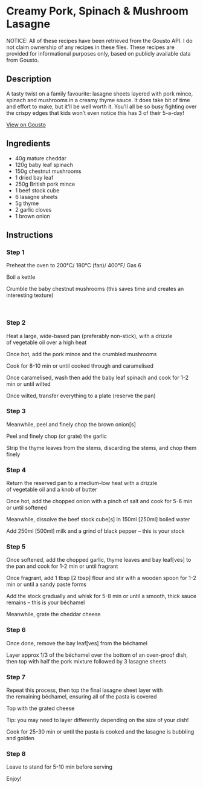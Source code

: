 # Creamy Pork, Spinach & Mushroom Lasagne 

NOTICE: All of these recipes have been retrieved from the Gousto API. I do not claim ownership of any recipes in these files. These recipes are provided for informational purposes only, based on publicly available data from Gousto.

## Description

A tasty twist on a family favourite: lasagne sheets layered with pork mince, spinach and mushrooms in a creamy thyme sauce. It does take bit of time and effort to make, but it'll be well worth it. You’ll all be so busy fighting over the crispy edges that kids won’t even notice this has 3 of their 5-a-day!

[View on Gousto](https://www.gousto.co.uk/recipes/cookbook/creamy-pork-spinach-mushroom-lasagne)

## Ingredients

- 40g mature cheddar
- 120g baby leaf spinach
- 150g chestnut mushrooms
- 1 dried bay leaf
- 250g British pork mince
- 1 beef stock cube
- 6 lasagne sheets
- 5g thyme
- 2 garlic cloves
- 1 brown onion

## Instructions


### Step 1

Preheat the oven to 200&deg;C/ 180&deg;C (fan)/ 400&deg;F/ Gas 6


Boil a kettle


Crumble the baby chestnut mushrooms&nbsp;(this saves time and creates an interesting texture)


&nbsp;


### Step 2

Heat a large, <span class="text-highlight">wide-based</span> pan (preferably non-stick), with a drizzle of&nbsp;vegetable oil<span class="text-highlight">&nbsp;</span><span class="text-highlight">over a high heat&nbsp;</span>


Once hot, add the pork mince and the&nbsp;crumbled mushrooms


Cook for 8-10 min or unt<span class="text-highlight">il cooked through an</span>d caramelised


Once caramelised, wash then add the baby leaf spinach and cook for 1-2 min or until wilted


Once wilted, transfer everything to a plate (reserve the pan)


### Step 3

Meanwhile, peel and finely chop the <span class="text-highlight">brown&nbsp;</span>onion<span class="text-danger">[s]</span>


Peel and finely chop (or grate) the garlic&nbsp;


Strip the thyme leaves from the stems, discarding the stems,<span class="text-highlight"> and chop them finely</span>


### Step 4

Return the reserved pan to a medium-low heat with a drizzle of&nbsp;vegetable&nbsp;oil and a knob of butter


Once hot, add the chopped onion with a pinch of salt and cook for 5-6 min or until softened


Meanwhile, dissolve the beef stock <span class="text-highlight">cube<span class="text-danger">[s]</span></span> in <span class="text-highlight">150ml <span class="text-danger">[250ml]</span></span> boiled water


Add 250ml <span class="text-danger">[500ml]</span> milk and a grind of black pepper<span class="text-highlight">&nbsp;&ndash;</span> this is your stock&nbsp;


### Step 5

Once softened, add the chopped garlic, thyme leaves and b<span class="text-highlight">ay leaf<span class="text-danger">[ves]</span>&nbsp;</span>to the pan and cook for 1-2 min or until fragrant


Once fragrant, add 1 tbsp <span class="text-danger">[2 tbsp]</span> flour and stir with a wooden spoon for 1-2 min or until a sandy paste forms


Add&nbsp;the stock&nbsp;gradually <span class="text-highlight">and</span> whisk for 5-8 min or until a smooth, thick sauce remains <span class="text-highlight">&ndash;</span> this is your&nbsp;b&eacute;chamel


Meanwhile, grate the cheddar cheese


### Step 6

Once done, remove the <span class="text-highlight">bay leaf<span class="text-danger">[ves] </span></span>from the b<span class="text-highlight">&eacute;</span>chamel


Layer approx 1/3 of the&nbsp;b&eacute;chamel over the bottom of an&nbsp;oven-proof dish, then top with half the pork mixture followed by <span class="text-highlight">3</span>&nbsp;lasagne sheets


### Step 7

Repeat this process, then top the final <span class="text-highlight">lasagne sheet layer</span> with the&nbsp;<span class="text-highlight">remaining</span>&nbsp;b&eacute;chamel,&nbsp;ensuring all of the pasta is covered


Top with the&nbsp;grated cheese


Tip: you may need to layer differently depending on the size of your dish!


Cook for 25-30 min or until the pasta is cooked and the lasagne is bubbling and golden

### Step 8

Leave to stand for 5-10 min before serving


Enjoy!

